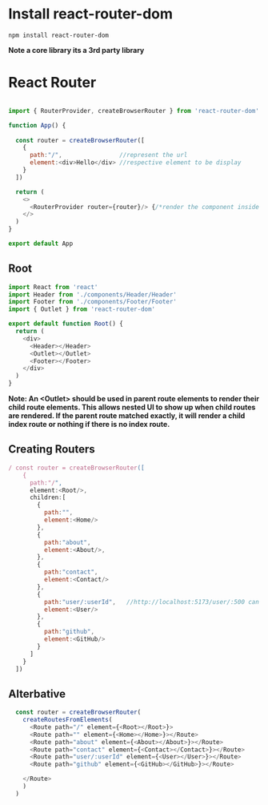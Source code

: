 # Install react-router-dom
```
npm install react-router-dom
```
**Note a core library its a 3rd party library**

# React Router

```js

import { RouterProvider, createBrowserRouter } from 'react-router-dom'

function App() {
 
  const router = createBrowserRouter([
    {
      path:"/",                //represent the url
      element:<div>Hello</div> //respective element to be display
    }
  ])

  return (
    <>
      <RouterProvider router={router}/> {/*render the component inside app depending upon url*/}
    </>
  )
}

export default App

```
## Root

```js
import React from 'react'
import Header from './components/Header/Header'
import Footer from './components/Footer/Footer'
import { Outlet } from 'react-router-dom'

export default function Root() {
  return (
    <div>
      <Header></Header>
      <Outlet></Outlet>
      <Footer></Footer>
    </div>
  )
}

```
**Note: An \<Outlet> should be used in parent route elements to render their child route elements. This allows nested UI to show up when child routes are rendered. If the parent route matched exactly, it will render a child index route or nothing if there is no index route.**

## Creating Routers
```js
/ const router = createBrowserRouter([
    {
      path:"/",
      element:<Root/>,
      children:[
        {
          path:"",
          element:<Home/>
        },
        {
          path:"about",
          element:<About/>,
        },
        {
          path:"contact",
          element:<Contact/>
        },
        {
          path:"user/:userId",   //http://localhost:5173/user/:500 can pass parameter with thr url
          element:<User/>
        },
        {
          path:"github",
          element:<GitHub/>
        }
      ]
    }
  ])
```

## Alterbative 

```js
  const router = createBrowserRouter(
    createRoutesFromElements(
      <Route path="/" element={<Root></Root>}>
      <Route path="" element={<Home></Home>}></Route>
      <Route path="about" element={<About></About>}></Route>
      <Route path="contact" element={<Contact></Contact>}></Route>
      <Route path="user/:userId" element={<User></User>}></Route>
      <Route path="github" element={<GitHub></GitHub>}></Route>

    </Route>
    )
  )
```